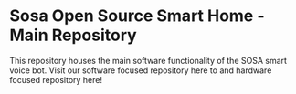 # Sosa Open Source Smart Home - Main Repository

This repository houses the main software functionality of the SOSA smart voice bot. Visit our software focused repository here to and hardware focused repository here! 
